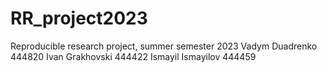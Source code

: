 # RR_project2023
Reproducible research project, summer semester 2023
Vadym Duadrenko 444820
Ivan Grakhovski 444422
Ismayil Ismayilov 444459
